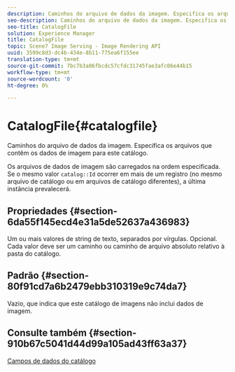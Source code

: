 ```yaml
---
description: Caminhos do arquivo de dados da imagem. Especifica os arquivos que contêm os dados de imagem para este catálogo.
seo-description: Caminhos do arquivo de dados da imagem. Especifica os arquivos que contêm os dados de imagem para este catálogo.
seo-title: CatalogFile
solution: Experience Manager
title: CatalogFile
topic: Scene7 Image Serving - Image Rendering API
uuid: 3599c8d3-dc4b-434e-8b11-775ea6f155ee
translation-type: tm+mt
source-git-commit: 7bc7b3a86fbcdc57cfdc31745fae3afc06e44b15
workflow-type: tm+mt
source-wordcount: '0'
ht-degree: 0%

---
```



# CatalogFile{#catalogfile}

Caminhos do arquivo de dados da imagem. Especifica os arquivos que contêm os dados de imagem para este catálogo.

Os arquivos de dados de imagem são carregados na ordem especificada. Se o mesmo valor `catalog::Id` ocorrer em mais de um registro (no mesmo arquivo de catálogo ou em arquivos de catálogo diferentes), a última instância prevalecerá.

## Propriedades {#section-6da55f145ecd4e31a5de52637a436983}

Um ou mais valores de string de texto, separados por vírgulas. Opcional. Cada valor deve ser um caminho ou caminho de arquivo absoluto relativo à pasta do catálogo.

## Padrão {#section-80f91cd7a6b2479ebb310319e9c74da7}

Vazio, que indica que este catálogo de imagens não inclui dados de imagem.

## Consulte também {#section-910b67c5041d44d99a105ad43ff63a37}

[Campos de dados do catálogo](../../../../../is-api/image-catalog/image-serving-api-ref/c-image-catalog-reference/c-overview/c-catalog-data-fields/c-catalog-data-fields.md#concept-b19581028ec44f98b9f5943624403d29)
